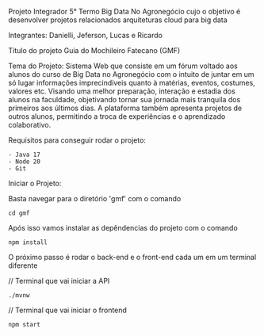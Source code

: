 Projeto Integrador 5° Termo Big Data No Agronegócio cujo o objetivo é desenvolver projetos relacionados arquiteturas cloud para big data

Integrantes: Danielli, Jeferson, Lucas e Ricardo

Título do projeto
Guia do Mochileiro Fatecano (GMF)

Tema do Projeto:
Sistema Web que consiste em um fórum voltado aos alunos do curso de Big Data no Agronegócio com o intuito de juntar em um só lugar informações imprecindíveis quanto à matérias, eventos, costumes, valores etc.  Visando uma melhor preparação, interação e estadia dos alunos na faculdade, objetivando tornar sua jornada mais tranquila dos primeiros aos últimos dias. A plataforma também apresenta projetos de outros alunos, permitindo a troca de experiências e o aprendizado colaborativo.

Requisitos para conseguir rodar o projeto:

    - Java 17
    - Node 20
    - Git

Iniciar o Projeto: 

Basta navegar para o diretório 'gmf' com o comando 

```
cd gmf
```

Após isso vamos instalar as depêndencias do projeto com o comando 

```
npm install
```

O próximo passo é rodar o back-end e o front-end cada um em um terminal diferente

// Terminal que vai iniciar a API

```
./mvnw
```
// Terminal que vai iniciar o frontend

```
npm start
```


